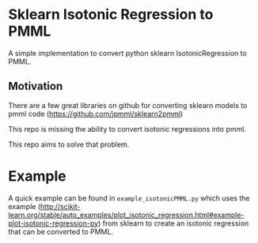 # Sklearn Isotonic Regression to PMML
A simple implementation to convert python sklearn IsotonicRegression to PMML.

## Motivation
There are a few great libraries on github for converting sklearn models to pmml code (https://github.com/jpmml/sklearn2pmml)

This repo is missing the ability to convert isotonic regressions into pmml.  

This repo aims to solve that problem.

# Example
A quick example can be found in `example_isotonicPMML.py` which uses the example (http://scikit-learn.org/stable/auto_examples/plot_isotonic_regression.html#example-plot-isotonic-regression-py) from sklearn to create an isotonic regression that can be converted to PMML.

